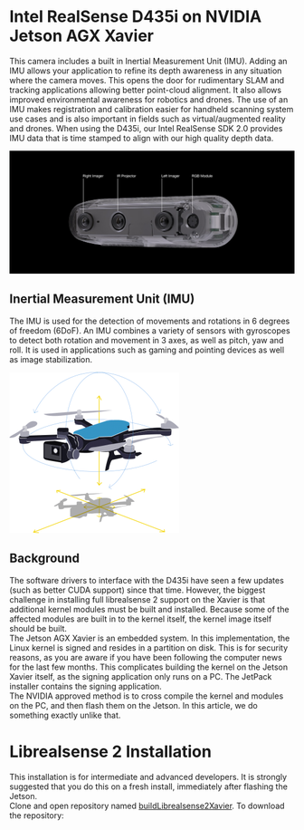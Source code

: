 # Intel RealSense D435i on NVIDIA Jetson AGX Xavier

This camera includes a built in Inertial Measurement Unit (IMU). Adding an IMU allows your application to refine its depth awareness in any situation where the camera moves. This opens the door for rudimentary SLAM and tracking applications allowing better point-cloud alignment. It also allows improved environmental awareness for robotics and drones. The use of an IMU makes registration and calibration easier for handheld scanning system use cases and is also important in fields such as virtual/augmented reality and drones. When using the D435i, our Intel RealSense SDK 2.0 provides IMU data that is time stamped to align with our high quality depth data.

![d435i](https://github.com/syedmohiuddinzia/JetsonXavierAGX-H01Kit/blob/main/3-RealSenseD435i/d435i.jpg)

## Inertial Measurement Unit (IMU)
The IMU is used for the detection of movements and rotations in 6 degrees of freedom (6DoF). An IMU combines a variety of sensors with gyroscopes to detect both rotation and movement in 3 axes, as well as pitch, yaw and roll. It is used in applications such as gaming and pointing devices as well as image stabilization.

![IMU](https://github.com/syedmohiuddinzia/JetsonXavierAGX-H01Kit/blob/main/3-RealSenseD435i/imu.png)

## Background
The software drivers to interface with the D435i have seen a few updates (such as better CUDA support) since that time. However, the biggest challenge in installing full librealsense 2 support on the Xavier is that additional kernel modules must be built and installed. Because some of the affected modules are built in to the kernel itself, the kernel image itself should be built.</br>
The Jetson AGX Xavier is an embedded system. In this implementation, the Linux kernel is signed and resides in a partition on disk. This is for security reasons, as you are aware if you have been following the computer news for the last few months. This complicates building the kernel on the Jetson Xavier itself, as the signing application only runs on a PC. The JetPack installer contains the signing application.</br>
The NVIDIA approved method is to cross compile the kernel and modules on the PC, and then flash them on the Jetson. In this article, we do something exactly unlike that.</br>

# Librealsense 2 Installation
This installation is for intermediate and advanced developers. It is strongly suggested that you do this on a fresh install, immediately after flashing the Jetson.</br>
Clone and open repository named [buildLibrealsense2Xavier](https://github.com/jetsonhacks/buildLibrealsense2Xavier). To download the repository:


